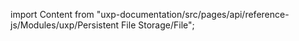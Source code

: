 
import Content from "uxp-documentation/src/pages/api/reference-js/Modules/uxp/Persistent File Storage/File";

<Content query="product=xd"/>
